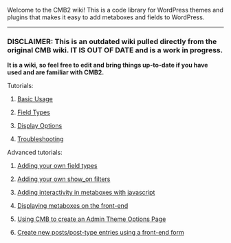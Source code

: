 Welcome to the CMB2 wiki! This is a code library for WordPress themes and plugins that makes it easy to add metaboxes and fields to WordPress.

****
### DISCLAIMER: This is an outdated wiki pulled directly from the original CMB wiki. IT IS OUT OF DATE and is a work in progress.

**It is a wiki, so feel free to edit and bring things up-to-date if you have used and are familiar with CMB2.**

Tutorials:

1. [Basic Usage](https://github.com/jaredatch/Custom-Metaboxes-and-Fields-for-WordPress/wiki/Basic-Usage)

1. [Field Types](https://github.com/jaredatch/Custom-Metaboxes-and-Fields-for-WordPress/wiki/Field-Types)

1. [Display Options](https://github.com/jaredatch/Custom-Metaboxes-and-Fields-for-WordPress/wiki/Display-Options)

1. [Troubleshooting](https://github.com/jaredatch/Custom-Metaboxes-and-Fields-for-WordPress/wiki/Troubleshooting)

Advanced tutorials:

1. [Adding your own field types](https://github.com/jaredatch/Custom-Metaboxes-and-Fields-for-WordPress/wiki/Adding-your-own-field-types)

1. [Adding your own show_on filters](https://github.com/jaredatch/Custom-Metaboxes-and-Fields-for-WordPress/wiki/Adding-your-own-show_on-filters)

2. [Adding interactivity in metaboxes with javascript](http://hasin.me/2013/10/26/improving-ux-in-the-wordpress-admin-panel-with-interactive-meta-boxes/)

3. [Displaying metaboxes on the front-end](https://github.com/jaredatch/Custom-Metaboxes-and-Fields-for-WordPress/wiki/Bringing-Metaboxes-to-the-Front-end)

4. [Using CMB to create an Admin Theme Options Page](https://github.com/WebDevStudios/Custom-Metaboxes-and-Fields-for-WordPress/wiki/Using-CMB-to-create-an-Admin-Theme-Options-Page)

5. [Create new posts/post-type entries using a front-end form](https://github.com/WebDevStudios/Custom-Metaboxes-and-Fields-for-WordPress/wiki/Create-New-Posts-Post-Type-Entries-Using-A-Front-End-Form)
